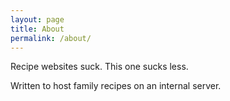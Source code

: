 ```yaml
---
layout: page
title: About
permalink: /about/
---
```


Recipe websites suck. This one sucks less.

Written to host family recipes on an internal server.
